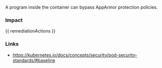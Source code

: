 
A program inside the container can bypass AppArmor protection policies.

### Impact
<!-- Add Impact here -->

<!-- DO NOT CHANGE -->
{{ remediationActions }}

### Links
- https://kubernetes.io/docs/concepts/security/pod-security-standards/#baseline


